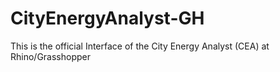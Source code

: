 # CityEnergyAnalyst-GH
 This is the official Interface of the City Energy Analyst (CEA) at Rhino/Grasshopper
